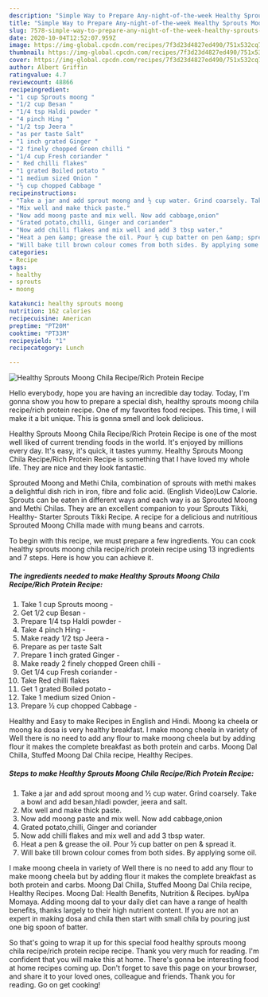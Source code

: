 ```yaml
---
description: "Simple Way to Prepare Any-night-of-the-week Healthy Sprouts Moong Chila Recipe/Rich Protein Recipe"
title: "Simple Way to Prepare Any-night-of-the-week Healthy Sprouts Moong Chila Recipe/Rich Protein Recipe"
slug: 7578-simple-way-to-prepare-any-night-of-the-week-healthy-sprouts-moong-chila-recipe-rich-protein-recipe
date: 2020-10-04T12:52:07.959Z
image: https://img-global.cpcdn.com/recipes/7f3d23d4827ed490/751x532cq70/healthy-sprouts-moong-chila-reciperich-protein-recipe-recipe-main-photo.jpg
thumbnail: https://img-global.cpcdn.com/recipes/7f3d23d4827ed490/751x532cq70/healthy-sprouts-moong-chila-reciperich-protein-recipe-recipe-main-photo.jpg
cover: https://img-global.cpcdn.com/recipes/7f3d23d4827ed490/751x532cq70/healthy-sprouts-moong-chila-reciperich-protein-recipe-recipe-main-photo.jpg
author: Albert Griffin
ratingvalue: 4.7
reviewcount: 48866
recipeingredient:
- "1 cup Sprouts moong "
- "1/2 cup Besan "
- "1/4 tsp Haldi powder "
- "4 pinch Hing "
- "1/2 tsp Jeera "
- "as per taste Salt"
- "1 inch grated Ginger "
- "2 finely chopped Green chilli "
- "1/4 cup Fresh coriander "
- " Red chilli flakes"
- "1 grated Boiled potato "
- "1 medium sized Onion "
- "½ cup chopped Cabbage "
recipeinstructions:
- "Take a jar and add sprout moong and ½ cup water. Grind coarsely. Take a bowl and add besan,hladi powder, jeera and salt."
- "Mix well and make thick paste."
- "Now add moong paste and mix well. Now add cabbage,onion"
- "Grated potato,chilli, Ginger and coriander"
- "Now add chilli flakes and mix well and add 3 tbsp water."
- "Heat a pen &amp; grease the oil. Pour ½ cup batter on pen &amp; spread it."
- "Will bake till brown colour comes from both sides. By applying some oil."
categories:
- Recipe
tags:
- healthy
- sprouts
- moong

katakunci: healthy sprouts moong 
nutrition: 162 calories
recipecuisine: American
preptime: "PT20M"
cooktime: "PT33M"
recipeyield: "1"
recipecategory: Lunch

---
```



![Healthy Sprouts Moong Chila Recipe/Rich Protein Recipe](https://img-global.cpcdn.com/recipes/7f3d23d4827ed490/751x532cq70/healthy-sprouts-moong-chila-reciperich-protein-recipe-recipe-main-photo.jpg)

Hello everybody, hope you are having an incredible day today. Today, I'm gonna show you how to prepare a special dish, healthy sprouts moong chila recipe/rich protein recipe. One of my favorites food recipes. This time, I will make it a bit unique. This is gonna smell and look delicious.

Healthy Sprouts Moong Chila Recipe/Rich Protein Recipe is one of the most well liked of current trending foods in the world. It's enjoyed by millions every day. It's easy, it's quick, it tastes yummy. Healthy Sprouts Moong Chila Recipe/Rich Protein Recipe is something that I have loved my whole life. They are nice and they look fantastic.

Sprouted Moong and Methi Chila, combination of sprouts with methi makes a delightful dish rich in iron, fibre and folic acid. (English Video)Low Calorie. Sprouts can be eaten in different ways and each way is as Sprouted Moong and Methi Chilas. They are an excellent companion to your Sprouts Tikki, Healthy- Starter Sprouts Tikki Recipe. A recipe for a delicious and nutritious Sprouted Moong Chilla made with mung beans and carrots.


To begin with this recipe, we must prepare a few ingredients. You can cook healthy sprouts moong chila recipe/rich protein recipe using 13 ingredients and 7 steps. Here is how you can achieve it.

<!--inarticleads1-->

##### The ingredients needed to make Healthy Sprouts Moong Chila Recipe/Rich Protein Recipe:

1. Take 1 cup Sprouts moong -
1. Get 1/2 cup Besan -
1. Prepare 1/4 tsp Haldi powder -
1. Take 4 pinch Hing -
1. Make ready 1/2 tsp Jeera -
1. Prepare as per taste Salt
1. Prepare 1 inch grated Ginger -
1. Make ready 2 finely chopped Green chilli -
1. Get 1/4 cup Fresh coriander -
1. Take  Red chilli flakes
1. Get 1 grated Boiled potato -
1. Take 1 medium sized Onion -
1. Prepare ½ cup chopped Cabbage -


Healthy and Easy to make Recipes in English and Hindi. Moong ka cheela or moong ka dosa is very healthy breakfast. I make moong cheela in variety of Well there is no need to add any flour to make moong cheela but by adding flour it makes the complete breakfast as both protein and carbs. Moong Dal Chilla, Stuffed Moong Dal Chila recipe, Healthy Recipes. 

<!--inarticleads2-->

##### Steps to make Healthy Sprouts Moong Chila Recipe/Rich Protein Recipe:

1. Take a jar and add sprout moong and ½ cup water. Grind coarsely. Take a bowl and add besan,hladi powder, jeera and salt.
1. Mix well and make thick paste.
1. Now add moong paste and mix well. Now add cabbage,onion
1. Grated potato,chilli, Ginger and coriander
1. Now add chilli flakes and mix well and add 3 tbsp water.
1. Heat a pen &amp; grease the oil. Pour ½ cup batter on pen &amp; spread it.
1. Will bake till brown colour comes from both sides. By applying some oil.


I make moong cheela in variety of Well there is no need to add any flour to make moong cheela but by adding flour it makes the complete breakfast as both protein and carbs. Moong Dal Chilla, Stuffed Moong Dal Chila recipe, Healthy Recipes. Moong Dal: Health Benefits, Nutrition &amp; Recipes. byAlpa Momaya. Adding moong dal to your daily diet can have a range of health benefits, thanks largely to their high nutrient content. If you are not an expert in making dosa and chila then start with small chila by pouring just one big spoon of batter. 

So that's going to wrap it up for this special food healthy sprouts moong chila recipe/rich protein recipe recipe. Thank you very much for reading. I'm confident that you will make this at home. There's gonna be interesting food at home recipes coming up. Don't forget to save this page on your browser, and share it to your loved ones, colleague and friends. Thank you for reading. Go on get cooking!
